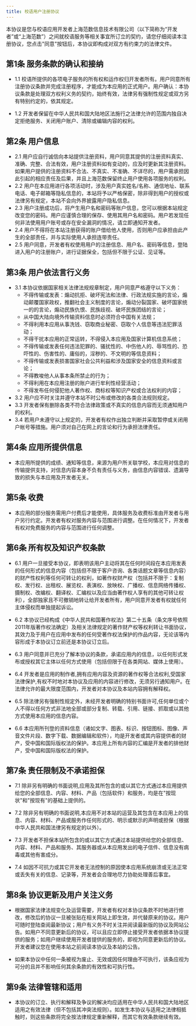 ```yaml
---
title: 校语用户注册协议
---
```


本协议是您与校语应用开发者上海范数信息技术有限公司（以下简称为“开发者”或“上海范数”）之间就校语服务等相关事宜所订立的契约，请您仔细阅读本注册协议，您点击"同意"按钮后，本协议即构成对双方有约束力的法律文件。

## 第1条 服务条款的确认和接纳
- 1.1 校语所提供的各项电子服务的所有权和运作权归开发者所有。用户同意所有注册协议条款并完成注册程序，才能成为本应用的正式用户。用户确认：本协议条款是处理双方权利义务的契约，始终有效，法律另有强制性规定或双方另有特别约定的，依其规定。

- 1.2 开发者保留在中华人民共和国大陆地区法施行之法律允许的范围内独自决定拒绝服务、关闭用户账户、清除或编辑内容的权利。

## 第2条 用户信息
- 2.1 用户应自行诚信向本站提供注册资料，用户同意其提供的注册资料真实、准确、完整、合法有效，用户注册资料如有变动的，应及时更新其注册资料。如果用户提供的注册资料不合法、不真实、不准确、不详尽的，用户需承担因此引起的相应责任及后果，并且上海范数保留终止用户使用各项服务的权利。
- 2.2 用户在本应用进行各项活动时，涉及用户真实姓名/名称、通信地址、联系电话、电子邮箱等隐私信息的，本站将予以严格保密，除非得到用户的授权或法律另有规定，本站不会向外界披露用户隐私信息。
- 2.3 用户注册成功后，将产生用户名和密码等账户信息，您可以根据本站规定改变您的密码。用户应谨慎合理的保存、使用其用户名和密码。用户若发现任何非法使用用户账号或存在安全漏洞的情况，请立即通知开发者。
- 2.4 用户不得将在本站注册获得的账户借给他人使用，否则用户应承担由此产生的全部责任，并与实际使用人承担连带责任。
- 2.5 用户同意，开发者有权使用用户的注册信息、用户名、密码等信息，登陆进入用户的注册账户，进行证据保全，包括但不限于公证、见证等。

## 第3条 用户依法言行义务
- 3.1 本协议依据国家相关法律法规规章制定，用户同意严格遵守以下义务：
  - 不得传输或发表：煽动抗拒、破坏宪法和法律、行政法规实施的言论，煽动颠覆国家政权，推翻社会主义制度的言论，煽动分裂国家、破坏国家统一的的言论，煽动民族仇恨、民族歧视、破坏民族团结的言论；
  - 从中国大陆向境外传输资料信息时必须符合中国有关法规；
  - 不得利用本应用从事洗钱、窃取商业秘密、窃取个人信息等违法犯罪活动； 
  - 不得干扰本应用的正常运转，不得侵入本应用及国家计算机信息系统；
  - 不得传输或发表任何违法犯罪的、骚扰性的、中伤他人的、辱骂性的、恐吓性的、伤害性的、庸俗的，淫秽的、不文明的等信息资料；
  - 不得传输或发表损害国家社会公共利益和涉及国家安全的信息资料或言论；
  - 不得教唆他人从事本条所禁止的行为；
  - 不得利用在本应用注册的账户进行牟利性经营活动；
  - 不得发布任何侵犯他人著作权、商标权等知识产权或合法权利的内容；
- 3.2 用户应不时关注并遵守本站不时公布或修改的各类合法规则规定。
- 3.3 开发者保有删除各类不符合法律政策或不真实的信息内容而无须通知用户的权利。
- 3.4 若用户未遵守以上规定的，开发者有权作出独立判断并采取暂停或关闭用户帐号等措施。用户须对自己在网上的言论和行为承担法律责任。

## 第4条 应用所提供信息
- 本应用所提供的成绩、通知等信息，来源为用户所关联学校，本应用对信息的传输提供支持，对信息内容本身不负有责任与义务，由信息内容错误、遗漏导致的损失与本应用及开发者无关。

## 第5条 收费
- 本应用的部分服务需用户付费后才能使用，具体服务及收费标准由开发者与用户另行约定。开发者有权对服务内容与范围进行调整。在任何情况下，开发者有权对免费服务的内容与范围进行任何调整。

## 第6条 所有权及知识产权条款
- 6.1 用户一旦接受本协议，即表明该用户主动将其在任何时间段在本应用发表的任何形式的信息内容（包括但不限于客户咨询、各类话题文章等信息内容）的财产性权利等任何可转让的权利，如著作权财产权（包括并不限于：复制权、发行权、出租权、展览权、表演权、放映权、广播权、信息网络传播权、摄制权、改编权、翻译权、汇编权以及应当由著作权人享有的其他可转让权利），全部独家且不可撤销地转让给开发者所有，用户同意开发者有权就任何主体侵权而单独提起诉讼。 

- 6.2 本协议已经构成《中华人民共和国著作权法》第二十五条（条文序号依照2011年版著作权法确定）及相关法律规定的著作财产权等权利转让书面协议，其效力及于用户在应用中发布的任何受著作权法保护的作品内容，无论该等内容形成于本协议订立前还是本协议订立后。

- 6.3 用户同意并已充分了解本协议的条款，承诺应用内的信息，以任何形式发布或授权其它主体以任何方式使用（包括但限于在各类网站、媒体上使用）。

- 6.4 开发者是应用的制作者,拥有应用内容及资源的著作权等合法权利,受国家法律保护,有权不时地对本协议及应用的内容进行修改，无须另行通知用户。在法律允许的最大限度范围内，开发者对本协议及本站内容拥有解释权。

- 6.5 除法律另有强制性规定外，未经开发者明确的特别书面许可,任何单位或个人不得以任何方式非法地全部或部分复制、转载、引用、链接、抓取或以其他方式使用本应用的信息内容。

- 6.6 本应用所刊登的资料信息（诸如文字、图表、标识、按钮图标、图像、声音文件片段、数字下载、数据编辑和软件），均是开发者或其内容提供者的财产，受中国和国际版权法的保护。本应用上所有内容的汇编是开发者的排他财产，受中国和国际版权法的保护。


## 第7条 责任限制及不承诺担保
- 7.1 除非另有明确的书面说明,应用及其所包含的或以其它方式通过本应用提供给您的全部信息、内容、材料、产品（包括软件）和服务，均是在"按现状"和"按现有"的基础上提供的。

- 7.2 除非另有明确的书面说明,本应用不对本站的运营及其包含在本应用上的信息、内容、材料、产品或服务作任何形式的、明示或默示的声明或担保（根据中华人民共和国法律另有规定的以外）。

- 7.3 开发者不担保本站所包含的或以其它方式通过本站提供给您的全部信息、内容、材料、产品和服务、其服务器或从本应用发出的电子信件、信息没有病毒或其他有害成分。

- 7.4 如因不可抗力或其它开发者无法控制的原因使本应用系统崩溃或无法正常或丢失有关的信息、记录等，开发者会合理地尽力协助处理善后事宜。

## 第8条 协议更新及用户关注义务
- 根据国家法律法规变化及运营需要，开发者有权对本协议条款不时地进行修改，修改后的协议一旦被张贴在相关网站上即生效，并代替原来的协议。用户可随时登陆查阅最新协议；用户有义务不时关注并阅读最新版的协议及网站公告。如用户不同意更新后的协议，可以且应立即停止接受开发者依据本协议提供的服务；如用户继续使用开发者提供的服务的，即视为同意更新后的协议。开发者建议您在使用本站之前阅读本协议及本站的公告。

- 如果本协议中任何一条被视为废止、无效或因任何理由不可执行，该条应视为可分的且并不影响任何其余条款的有效性和可执行性。

## 第9条 法律管辖和适用
- 本协议的订立、执行和解释及争议的解决均应适用在中华人民共和国大陆地区适用之有效法律（但不包括其冲突法规则）。如发生本协议与适用之法律相抵触时，则这些条款将完全按法律规定重新解释，而其它有效条款继续有效。
